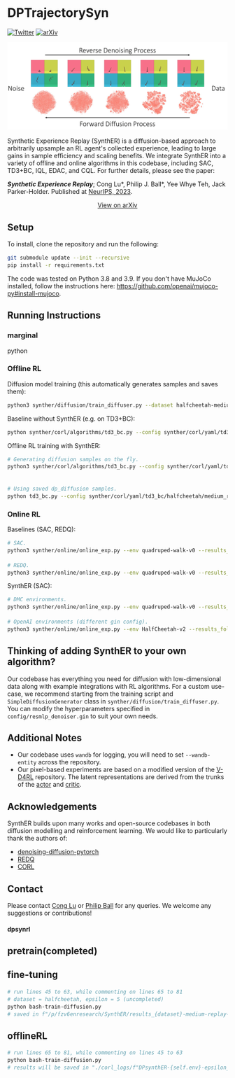 # DPTrajectorySyn

[![Twitter](https://badgen.net/badge/icon/twitter?icon=twitter&label)](https://twitter.com/cong_ml/status/1635642214586937346)
[![arXiv](https://img.shields.io/badge/arXiv-2210.07105-b31b1b.svg)](https://arxiv.org/abs/2303.06614)

<p align="center">
  <img src="figs/diffusion.png" />
</p>

Synthetic Experience Replay (SynthER) is a diffusion-based approach to arbitrarily upsample an RL agent's collected
experience, leading to large gains in sample efficiency and scaling benefits. We integrate SynthER into a variety of
offline and online algorithms in this codebase, including SAC, TD3+BC, IQL, EDAC, and CQL. For further details, please
see the paper:

**_Synthetic Experience Replay_**; Cong Lu*, Philip J. Ball*, Yee Whye Teh, Jack Parker-Holder. Published at [NeurIPS, 2023](https://neurips.cc/virtual/2023/poster/72742).

<p align="center">
  <a href=https://arxiv.org/abs/2303.06614>View on arXiv</a>
</p>

## Setup

To install, clone the repository and run the following:

```bash 
git submodule update --init --recursive
pip install -r requirements.txt
```

The code was tested on Python 3.8 and 3.9.
If you don't have MuJoCo installed, follow the instructions here: https://github.com/openai/mujoco-py#install-mujoco.

## Running Instructions

### marginal

python 

### Offline RL

Diffusion model training (this automatically generates samples and saves them):

```bash
python3 synther/diffusion/train_diffuser.py --dataset halfcheetah-medium-replay-v2
```

Baseline without SynthER (e.g. on TD3+BC):

```bash
python synther/corl/algorithms/td3_bc.py --config synther/corl/yaml/td3_bc/walker2d/medium_replay_v2.yaml --checkpoints_path corl_logs/
```

Offline RL training with SynthER:

```bash
# Generating diffusion samples on the fly.
python3 synther/corl/algorithms/td3_bc.py --config synther/corl/yaml/td3_bc/halfcheetah/medium_replay_v2.yaml --checkpoints_path corl_logs/ --name SynthER --diffusion.path path/to/model-100000.pt


# Using saved dp_diffusion samples.
python td3_bc.py --config synther/corl/yaml/td3_bc/halfcheetah/medium_replay_v2.yaml --checkpoints_path corl_logs/ --name DPsynthER --dp_epsilon 5 --diffusion.path path/to/samples.npz

```

### Online RL

Baselines (SAC, REDQ):

```bash
# SAC.
python3 synther/online/online_exp.py --env quadruped-walk-v0 --results_folder online_logs/ --exp_name SAC --gin_config_files 'config/online/sac.gin'

# REDQ.
python3 synther/online/online_exp.py --env quadruped-walk-v0 --results_folder online_logs/ --exp_name REDQ --gin_config_files 'config/online/redq.gin'
```

SynthER (SAC):

```bash
# DMC environments.
python3 synther/online/online_exp.py --env quadruped-walk-v0 --results_folder online_logs/ --exp_name SynthER --gin_config_files 'config/online/sac_synther_dmc.gin' --gin_params 'redq_sac.utd_ratio = 20' 'redq_sac.num_samples = 1000000'

# OpenAI environments (different gin config).
python3 synther/online/online_exp.py --env HalfCheetah-v2 --results_folder online_logs/ --exp_name SynthER --gin_config_files 'config/online/sac_synther_openai.gin' --gin_params 'redq_sac.utd_ratio = 20' 'redq_sac.num_samples = 1000000'
```

## Thinking of adding SynthER to your own algorithm?

Our codebase has everything you need for diffusion with low-dimensional data along with example integrations with RL algorithms.
For a custom use-case, we recommend starting from the training script and `SimpleDiffusionGenerator` class
in `synther/diffusion/train_diffuser.py`. You can modify the hyperparameters specified in `config/resmlp_denoiser.gin`
to suit your own needs.

## Additional Notes

- Our codebase uses `wandb` for logging, you will need to set `--wandb-entity` across the repository.
- Our pixel-based experiments are based on a modified version of the [V-D4RL](https://github.com/conglu1997/v-d4rl) repository. The latent representations are derived from the trunks of the [actor](https://github.com/conglu1997/v-d4rl/blob/55fde823f3ddb001dd439a701c74390eb3ac34fb/drqbc/drqv2.py#L82) and [critic](https://github.com/conglu1997/v-d4rl/blob/55fde823f3ddb001dd439a701c74390eb3ac34fb/drqbc/drqv2.py#L108C15-L108C15).

## Acknowledgements

SynthER builds upon many works and open-source codebases in both diffusion modelling and reinforcement learning. We
would like to particularly thank the authors of:

- [denoising-diffusion-pytorch](https://github.com/lucidrains/denoising-diffusion-pytorch/tree/main/denoising_diffusion_pytorch)
- [REDQ](https://github.com/watchernyu/REDQ)
- [CORL](https://github.com/tinkoff-ai/CORL)

## Contact

Please contact [Cong Lu](mailto:cong.lu@stats.ox.ac.uk) or [Philip Ball](mailto:ball@robots.ox.ac.uk) for any queries.
We welcome any suggestions or contributions! 




#### dpsynrl

## pretrain(completed)

## fine-tuning

```bash
# run lines 45 to 63, while commenting on lines 65 to 81
# dataset = halfcheetah, epsilon = 5 (uncompleted)
python bash-train-diffusion.py
# saved in f"/p/fzv6enresearch/SynthER/results_{dataset}-medium-replay-v2"
```

## offlineRL

```bash
# run lines 65 to 81, while commenting on lines 45 to 63
python bash-train-diffusion.py
# results will be saved in "./corl_logs/f"DPsynthER-{self.env}-epsilon_{self.dp_epsilon}-seed_{self.seed}-{str(uuid.uuid4())[:8]}"
```

